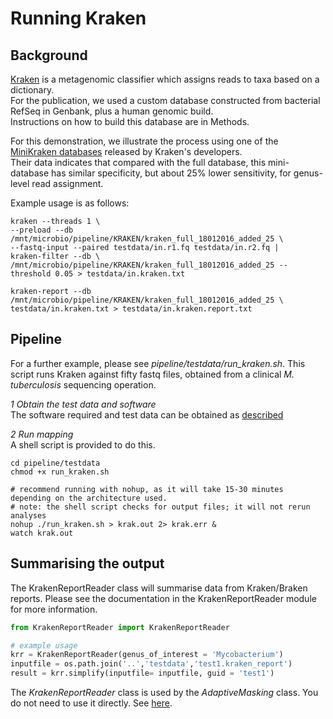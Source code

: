 # Running Kraken

## Background
[Kraken](https://ccb.jhu.edu/software/kraken/) is a metagenomic classifier which assigns reads to taxa based on a dictionary.  
For the publication, we used a custom database constructed from bacterial RefSeq in Genbank, plus a  human genomic build.  
Instructions on how to build this database are in Methods.

For this demonstration, we illustrate the process using one of the [MiniKraken databases](https://ccb.jhu.edu/software/kraken/dl/minikraken_20171101_4GB_dustmasked.tgz) released by Kraken's developers.  
Their data indicates that compared with the full database, this mini-database has similar specificity, but about 25% lower sensitivity, for genus-level read assignment.

Example usage is as follows:

```
kraken --threads 1 \
--preload --db /mnt/microbio/pipeline/KRAKEN/kraken_full_18012016_added_25 \
--fastq-input --paired testdata/in.r1.fq testdata/in.r2.fq |
kraken-filter --db \
/mnt/microbio/pipeline/KRAKEN/kraken_full_18012016_added_25 --threshold 0.05 > testdata/in.kraken.txt

kraken-report --db /mnt/microbio/pipeline/KRAKEN/kraken_full_18012016_added_25 \
testdata/in.kraken.txt > testdata/in.kraken.report.txt
```

## Pipeline
For a further example, please see *pipeline/testdata/run_kraken.sh*.  This script runs Kraken against fifty fastq files,
obtained from a clinical *M. tuberculosis* sequencing operation.  

*1 Obtain the test data and software*   
The software required and test data can be obtained as [described](Prerequisites.md)

*2 Run mapping*    
A shell script is provided to do this.  

```
cd pipeline/testdata
chmod +x run_kraken.sh

# recommend running with nohup, as it will take 15-30 minutes depending on the architecture used.
# note: the shell script checks for output files; it will not rerun analyses
nohup ./run_kraken.sh > krak.out 2> krak.err &
watch krak.out

```


## Summarising the output
The KrakenReportReader class will summarise data from Kraken/Braken reports.
Please see the documentation in the KrakenReportReader module for more information.

```python
from KrakenReportReader import KrakenReportReader

# example usage
krr = KrakenReportReader(genus_of_interest = 'Mycobacterium')
inputfile = os.path.join('..','testdata','test1.kraken_report')
result = krr.simplify(inputfile= inputfile, guid = 'test1')


```

The *KrakenReportReader* class is used by the *AdaptiveMasking* class.  You do not need to use it directly. See [here](model_maf.md).
